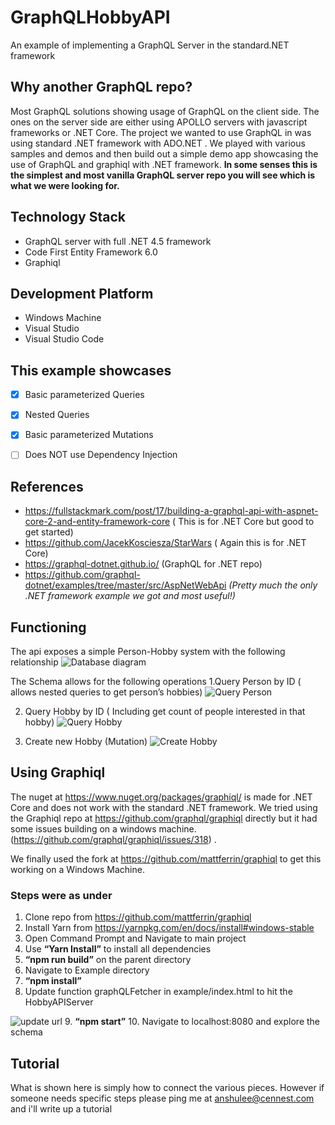 # GraphQLHobbyAPI
An example of implementing a GraphQL Server in the standard.NET framework

## Why another GraphQL repo?
Most GraphQL solutions showing usage of GraphQL on the client side. The ones on the server side are either using APOLLO servers with javascript frameworks or .NET Core. The project we wanted to use GraphQL in was using standard .NET framework with ADO.NET .
We played with various samples and demos and then build out a simple demo app showcasing the use of GraphQL and graphiql with .NET framework. 
**In some senses this is the simplest and most vanilla GraphQL server repo you will see which is what we were looking for.**

## Technology Stack
* GraphQL server with full .NET 4.5 framework
* Code First Entity Framework 6.0
* Graphiql

## Development Platform
* Windows Machine
* Visual Studio
* Visual Studio Code

## This example showcases
- [x]	Basic parameterized Queries 
- [x]	Nested Queries
- [x]	Basic parameterized Mutations
- [ ]	Does NOT use Dependency Injection


## References
*	https://fullstackmark.com/post/17/building-a-graphql-api-with-aspnet-core-2-and-entity-framework-core 
  ( This is for .NET Core but good to get started)
*	https://github.com/JacekKosciesza/StarWars 
  ( Again this is for .NET Core)
*	https://graphql-dotnet.github.io/
  (GraphQL for .NET repo)
*	https://github.com/graphql-dotnet/examples/tree/master/src/AspNetWebApi 
  *(Pretty much the only .NET framework example we got and most useful!)*

## Functioning
The api exposes a simple Person-Hobby system with the following relationship
![Database diagram](http://cennest.com/weblog/wp-content/uploads/2018/07/hobbyDB.png)

The Schema allows for the following operations
1.Query Person by ID ( allows nested queries to get person’s hobbies)
![Query Person](http://cennest.com/weblog/wp-content/uploads/2018/07/queryPerson.png)

2.	Query Hobby by ID ( Including get count of people interested in that hobby)
![Query Hobby](http://cennest.com/weblog/wp-content/uploads/2018/07/queryHobby.png)

3.	Create new Hobby  (Mutation)
![Create Hobby](http://cennest.com/weblog/wp-content/uploads/2018/07/createHobby.png)

## Using Graphiql
The nuget at  https://www.nuget.org/packages/graphiql/  is made for .NET Core and does not work with the standard .NET framework.
We tried using the Graphiql repo at https://github.com/graphql/graphiql   directly but it had some issues building on a windows machine.(https://github.com/graphql/graphiql/issues/318) .

We finally used the fork at https://github.com/mattferrin/graphiql to get this working on a Windows Machine. 
### Steps were as under
1.	Clone repo from https://github.com/mattferrin/graphiql
2.	Install Yarn from https://yarnpkg.com/en/docs/install#windows-stable
3.	Open Command Prompt and Navigate to main project
4.	Use **“Yarn Install”** to install all dependencies
5.	**“npm run build”** on the parent directory
6.	Navigate to Example directory
7.	**“npm install”**
8.	Update function graphQLFetcher in example/index.html to hit the HobbyAPIServer  

![update url](http://cennest.com/weblog/wp-content/uploads/2018/07/qraphiql.png)
9. **“npm start”**
10. Navigate to localhost:8080 and explore the schema

## Tutorial
What is shown here is simply how to connect the various pieces. However if someone needs specific steps please ping me at anshulee@cennest.com and i'll write up a tutorial

